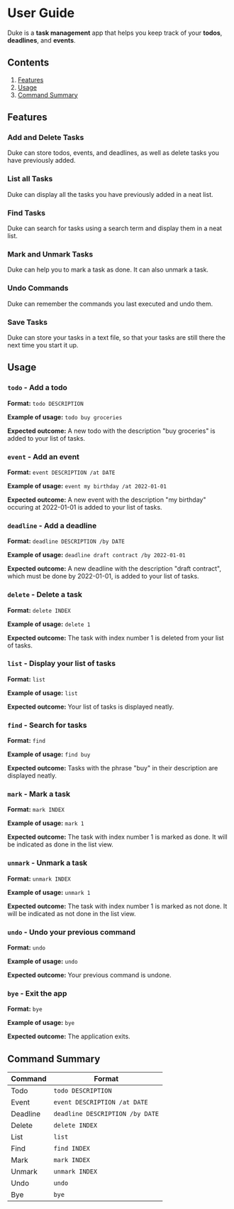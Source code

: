 # User Guide

Duke is a **task management** app that helps you 
keep track of your **todos**, **deadlines**, and **events**.

## Contents

1. [Features](#features)
2. [Usage](#usage)
3. [Command Summary](#command-summary)

## Features 

### Add and Delete Tasks
Duke can store todos, events, and deadlines, as well 
as delete tasks you have previously added.

### List all Tasks
Duke can display all the tasks you have previously added
in a neat list.

### Find Tasks
Duke can search for tasks using a search term and display
them in a neat list.

### Mark and Unmark Tasks
Duke can help you to mark a task as done. 
It can also unmark a task.

### Undo Commands
Duke can remember the commands you last executed and 
undo them.

### Save Tasks
Duke can store your tasks in a text file, so that your
tasks are still there the next time you start it up.

## Usage

### `todo` - Add a todo

**Format:**
`todo DESCRIPTION`

**Example of usage:** 
`todo buy groceries`

**Expected outcome:** 
A new todo with the description "buy groceries" is
added to your list of tasks.

### `event` - Add an event

**Format:**
`event DESCRIPTION /at DATE`

**Example of usage:** 
`event my birthday /at 2022-01-01`

**Expected outcome:** 
A new event with the description "my birthday"
occuring at 2022-01-01 is added to your list 
of tasks.

### `deadline` - Add a deadline

**Format:**
`deadline DESCRIPTION /by DATE`

**Example of usage:** 
`deadline draft contract /by 2022-01-01`

**Expected outcome:** 
A new deadline with the description "draft contract", 
which must be done by 2022-01-01, is added to 
your list of tasks.

### `delete` - Delete a task

**Format:** 
`delete INDEX`

**Example of usage:** 
`delete 1`

**Expected outcome:** 
The task with index number 1 is deleted from your
list of tasks.

### `list` - Display your list of tasks

**Format:** 
`list`

**Example of usage:** 
`list`

**Expected outcome:** 
Your list of tasks is displayed neatly.

### `find` - Search for tasks

**Format:**
`find`

**Example of usage:** 
`find buy`

**Expected outcome:** 
Tasks with the phrase "buy" in their description
are displayed neatly.

### `mark` - Mark a task

**Format:**
`mark INDEX`

**Example of usage:** 
`mark 1`

**Expected outcome:** 
The task with index number 1 is marked as done.
It will be indicated as done in the list view.

### `unmark` - Unmark a task

**Format:**
`unmark INDEX`

**Example of usage:** 
`unmark 1`

**Expected outcome:** 
The task with index number 1 is marked as not done. It will
be indicated as not done in the list view.

### `undo` - Undo your previous command

**Format:**
`undo`

**Example of usage:** 
`undo`

**Expected outcome:** 
Your previous command is undone.

### `bye` - Exit the app

**Format:** 
`bye`

**Example of usage:** 
`bye`

**Expected outcome:** 
The application exits.

## Command Summary

| Command  | Format                          |
|----------|---------------------------------| 
| Todo     | `todo DESCRIPTION`              |
| Event    | `event DESCRIPTION /at DATE`    |
| Deadline | `deadline DESCRIPTION /by DATE` |
| Delete   | `delete INDEX`                  |
| List     | `list`                          |
| Find     | `find INDEX`                    |
| Mark     | `mark INDEX`                    |
| Unmark   | `unmark INDEX`                  |
| Undo     | `undo`                          |
| Bye      | `bye`                           |

